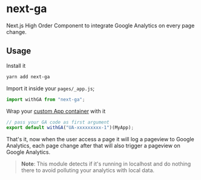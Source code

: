 # next-ga

Next.js High Order Component to integrate Google Analytics on every page change.

## Usage

Install it

```bash
yarn add next-ga
```

Import it inside your `pages/_app.js`;

```js
import withGA from "next-ga";
```

Wrap your [custom App container](https://nextjs.org/docs#custom-%3Capp%3E) with it

```js
// pass your GA code as first argument
export default withGA("UA-xxxxxxxxx-1")(MyApp);
```

That's it, now when the user access a page it will log a pageview to Google Analytics, each page change after that will also trigger a pageview on Google Analytics.

> **Note**: This module detects if it's running in localhost and do nothing there to avoid polluting your analytics with local data.
